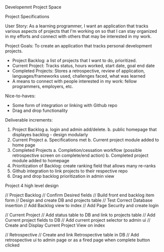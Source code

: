 Developemnt Project Space

Project Specifications

User Story:
As a learning programmer, I want an application that tracks various aspects of projects that I'm working on 
so that I can stay organized in my efforts and connect with others that may be interested in my work. 

Project Goals:
To create an application that tracks personal development projects.
- Project Backlog: a list of projects that I want to do, prioritized.
- Current Project: Tracks status, hours worked, start date, goal end date
- Completed Projects: Stores a retrospective, review of application, languages/frameworks used, challenges faced, what was learned
- A means to connect with people interested in my work: fellow programmers, employers, etc.

Nice-to-haves:
- Some form of integration or linking with Github repo
- Drag and drop functionality

Deliverable increments:
1. Project Backlog
    a. login and admin add/delete.
    b. public homepage that displayes backlog - design modularly
2. Current Project
    a. Specifications met
    b. Current project module added to home page
3. Completed Projects
    a. Completion/cessation workflow (possible retrospective screen on complete/end action)
    b. Completed project module added to homepage
4. Prioritization of Backlog: create ranking field that allows many re-ranks
5. Github integration to link projects to their respective repo
6. Drag and drop backlog prioritization in admin view


    
Project 4 high level design

// Project Backlog
// Confirm Desired fields
// Build front end backlog item form
// Design and create DB and projects table
// Test Correct Database insertion
// Add Backlog view to index
// Add Page Security and create login 

// Current Project
// Add status table to DB and link to projects table
// Add Current project fields to DB
// Add current project selector to admin ui
// Create and Display Current Project View on index

// Retrospective
// Create and link Retrospective table in DB
// Add retrospective ui to admin page or as a fired page when complete button clicked